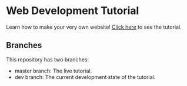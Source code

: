 # Web Development Tutorial
Learn how to make your very own website!
[Click here](https://projects.techboyg5blog.com/web-development-tutorial/chapter1/page1.html) to see the tutorial.
## Branches
This repository has two branches:
* master branch: The live tutorial.
* dev branch: The current development state of the tutorial.
